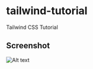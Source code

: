 # tailwind-tutorial

Tailwind CSS Tutorial

## Screenshot

![Alt text]("https://raw.githubusercontent.com/Taaaaab/tailwind-tutorial/main/public/img/screenshot.png")
